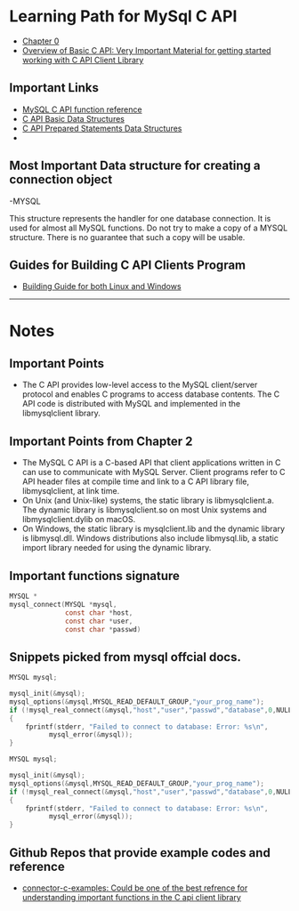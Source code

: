 # Learning Path for MySql C API

- [Chapter 0](https://dev.mysql.com/doc/c-api/8.0/en/)
- [Overview of Basic C API: Very Important Material for getting started working with C API Client Library](https://dev.mysql.com/doc/c-api/8.0/en/c-api-basic-interface-usage.html)


## Important Links
- [MySQL C API function reference](https://dev.mysql.com/doc/c-api/8.0/en/c-api-function-reference.html)
- [C API Basic Data Structures](https://dev.mysql.com/doc/c-api/8.0/en/c-api-data-structures.html)
- [C API Prepared Statements Data Structures](https://dev.mysql.com/doc/c-api/8.0/en/c-api-prepared-statement-data-structures.html)
- 

## Most Important Data structure for creating a connection object

-MYSQL

This structure represents the handler for one database connection. It is used for almost all MySQL functions. Do not try to make a copy of a MYSQL structure. There is no guarantee that such a copy will be usable.

## Guides for Building C API Clients Program
 - [Building Guide for both Linux and Windows](https://dev.mysql.com/doc/c-api/8.0/en/c-api-building-clients.html)






--- 

# Notes

## Important Points
- The C API provides low-level access to the MySQL client/server protocol and enables C programs to access database contents. The C API code is distributed with MySQL and implemented in the libmysqlclient library.


## Important Points from Chapter 2
- The MySQL C API is a C-based API that client applications written in C can use to communicate with MySQL Server. Client programs refer to C API header files at compile time and link to a C API library file, libmysqlclient, at link time.
- On Unix (and Unix-like) systems, the static library is libmysqlclient.a. The dynamic library is libmysqlclient.so on most Unix systems and libmysqlclient.dylib on macOS.
- On Windows, the static library is mysqlclient.lib and the dynamic library is libmysql.dll. Windows distributions also include libmysql.lib, a static import library needed for using the dynamic library.



## Important functions signature

```C
MYSQL *
mysql_connect(MYSQL *mysql,
              const char *host,
              const char *user,
              const char *passwd)
```


## Snippets picked from mysql offcial docs.

```C
MYSQL mysql;

mysql_init(&mysql);
mysql_options(&mysql,MYSQL_READ_DEFAULT_GROUP,"your_prog_name");
if (!mysql_real_connect(&mysql,"host","user","passwd","database",0,NULL,0))
{
    fprintf(stderr, "Failed to connect to database: Error: %s\n",
          mysql_error(&mysql));
}
```

```C
MYSQL mysql;

mysql_init(&mysql);
mysql_options(&mysql,MYSQL_READ_DEFAULT_GROUP,"your_prog_name");
if (!mysql_real_connect(&mysql,"host","user","passwd","database",0,NULL,0))
{
    fprintf(stderr, "Failed to connect to database: Error: %s\n",
          mysql_error(&mysql));
}
```
## Github Repos that provide example codes and reference
- [connector-c-examples: Could be one of the best refrence for understanding important functions in the C api client library](https://github.com/hholzgra/connector-c-examples)



